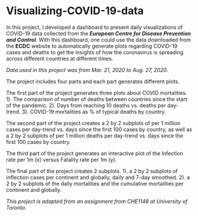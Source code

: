 # Visualizing-COVID-19-data

In this project, I developed a dashboard to present daily visualizations of COVID-19 data collected from the ***European Centre for Disease Prevention and Control***. With this dashboard, one could use the data downloaded from the **ECDC** website to automatically generate plots regarding COVID-19 cases and deaths to get the insights of how the coronavirus is spreading across different countries at different times.

*Data used in this project was from Mar. 21, 2020 to Aug. 27, 2020.*

The project includes four parts and each part generates different plots.

The first part of the project generates three plots about COVID mortalities. 1). The comparison of number of deaths between countries since the start of the pandemic. 2). Days from reaching 10 deaths vs. deaths per day-trend. 3). COVID-19 mortalities as % of typical deaths by country.

The second part of the project creates a 2 by 2 subplots of per 1 million cases per day-trend vs. days since the first 100 cases by country, as well as a 2 by 2 subplots of per 1 million deaths per day-trend vs. days since the first 100 cases by country.

The third part of the project generates an interactive plot of the Infection rate per 1m (x) versus Fatality rate per 1m (y).

The final part of the project creates 2 subplots. 1). a 2 by 2 subplots of inflection cases per continent and globally, daily and 7-day smoothed. 2). a 2 by 2 subplots of the daily mortalities and the cumulative mortalities per continent and globally.

*This project is adapted from an assignment from CHE1148 at University of Toronto.*

